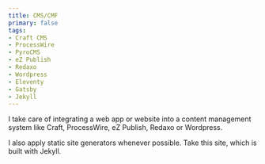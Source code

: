```yaml
---
title: CMS/CMF
primary: false
tags:
- Craft CMS
- ProcessWire
- PyroCMS
- eZ Publish
- Redaxo
- Wordpress
- Eleventy
- Gatsby
- Jekyll
---
```


I take care of integrating a web app or website into a content management system like Craft, ProcessWire, eZ Publish, Redaxo or Wordpress.

I also apply static site generators whenever possible. Take this site, which is built with Jekyll.
